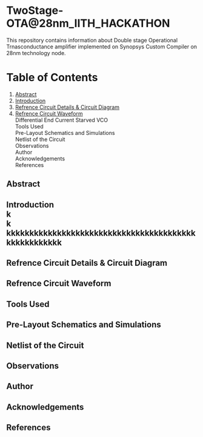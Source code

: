 # TwoStage-OTA@28nm_IITH_HACKATHON
This repository contains information about Double stage Operational Trnasconductance amplifier implemented on Synopsys Custom Compiler on 28nm technology node.
# Table of Contents
1) [Abstract](https://github.com/Shubhang1234/TwoStage-OTA/edit/main/README.md#abstract) <br />
2) [Introduction](https://github.com/Shubhang1234/TwoStage-OTA/edit/main/README.md#introduction-) <br />
3) [Refrence Circuit Details & Circuit Diagram](https://github.com/Shubhang1234/TwoStage-OTA/edit/main/README.md#refrence-circuit-details-) <br />
4) [Refrence Circuit Waveform](https://github.com/Shubhang1234/TwoStage-OTA/edit/main/README.md#introduction-) <br />
Differential End Current Starved VCO <br />
Tools Used <br />
Pre-Layout Schematics and Simulations <br />
Netlist of the Circuit <br />
Observations <br />
Author <br />
Acknowledgements <br />
References <br />
## Abstract
## Introduction <br />k<br />k<br />kkkkkkkkkkkkkkkkkkkkkkkkkkkkkkkkkkkkkkkkkkkkkkkkkkkkk
## Refrence Circuit Details & Circuit Diagram <br />
## Refrence Circuit Waveform <br />
## Tools Used <br />
## Pre-Layout Schematics and Simulations <br />
## Netlist of the Circuit <br />
## Observations <br />
## Author <br />
## Acknowledgements <br />
## References <br />
